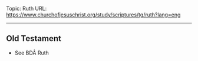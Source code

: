 Topic: Ruth
URL: https://www.churchofjesuschrist.org/study/scriptures/tg/ruth?lang=eng

---

## Old Testament

- See BDÂ Ruth

